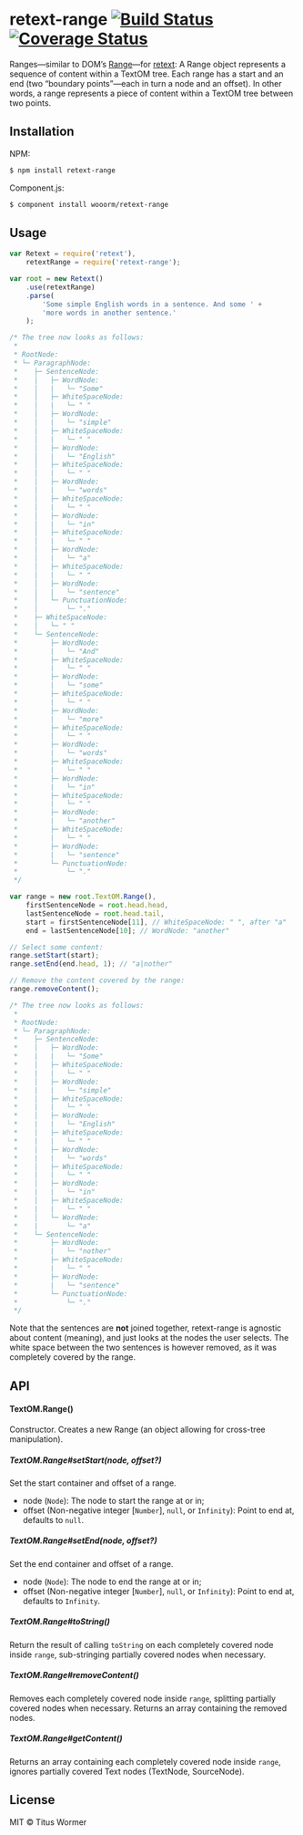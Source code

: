 # retext-range [![Build Status](https://travis-ci.org/wooorm/retext-range.svg?branch=master)](https://travis-ci.org/wooorm/retext-range) [![Coverage Status](https://img.shields.io/coveralls/wooorm/retext-range.svg)](https://coveralls.io/r/wooorm/retext-range?branch=master)

Ranges—similar to DOM’s [Range](http://dom.spec.whatwg.org/#introduction-to-dom-ranges)—for [retext](https://github.com/wooorm/retext "Retext"): A Range object represents a sequence of content within a TextOM tree. Each range has a start and an end (two “boundary points”—each in turn a node and an offset). In other words, a range represents a piece of content within a TextOM tree between two points.

## Installation

NPM:
```sh
$ npm install retext-range
```

Component.js:
```sh
$ component install wooorm/retext-range
```

## Usage

```js
var Retext = require('retext'),
    retextRange = require('retext-range');

var root = new Retext()
    .use(retextRange)
    .parse(
        'Some simple English words in a sentence. And some ' +
        'more words in another sentence.'
    );

/* The tree now looks as follows:
 *
 * RootNode:
 * └─ ParagraphNode:
 *    ├─ SentenceNode:
 *    │   ├─ WordNode:
 *    │   |   └─ "Some"
 *    │   ├─ WhiteSpaceNode:
 *    │   |   └─ " "
 *    │   ├─ WordNode:
 *    │   |   └─ "simple"
 *    │   ├─ WhiteSpaceNode:
 *    │   |   └─ " "
 *    │   ├─ WordNode:
 *    │   |   └─ "English"
 *    │   ├─ WhiteSpaceNode:
 *    │   |   └─ " "
 *    │   ├─ WordNode:
 *    │   |   └─ "words"
 *    │   ├─ WhiteSpaceNode:
 *    │   |   └─ " "
 *    │   ├─ WordNode:
 *    │   |   └─ "in"
 *    │   ├─ WhiteSpaceNode:
 *    │   |   └─ " "
 *    │   ├─ WordNode:
 *    │   |   └─ "a"
 *    │   ├─ WhiteSpaceNode:
 *    │   |   └─ " "
 *    │   ├─ WordNode:
 *    │   |   └─ "sentence"
 *    │   └─ PunctuationNode:
 *    │       └─ "."
 *    ├─ WhiteSpaceNode:
 *    │   └─ " "
 *    └─ SentenceNode:
 *        ├─ WordNode:
 *        |   └─ "And"
 *        ├─ WhiteSpaceNode:
 *        |   └─ " "
 *        ├─ WordNode:
 *        |   └─ "some"
 *        ├─ WhiteSpaceNode:
 *        |   └─ " "
 *        ├─ WordNode:
 *        |   └─ "more"
 *        ├─ WhiteSpaceNode:
 *        |   └─ " "
 *        ├─ WordNode:
 *        |   └─ "words"
 *        ├─ WhiteSpaceNode:
 *        |   └─ " "
 *        ├─ WordNode:
 *        |   └─ "in"
 *        ├─ WhiteSpaceNode:
 *        |   └─ " "
 *        ├─ WordNode:
 *        |   └─ "another"
 *        ├─ WhiteSpaceNode:
 *        |   └─ " "
 *        ├─ WordNode:
 *        |   └─ "sentence"
 *        └─ PunctuationNode:
 *            └─ "."
 */

var range = new root.TextOM.Range(),
    firstSentenceNode = root.head.head,
    lastSentenceNode = root.head.tail,
    start = firstSentenceNode[11], // WhiteSpaceNode: " ", after "a"
    end = lastSentenceNode[10]; // WordNode: "another"

// Select some content:
range.setStart(start); 
range.setEnd(end.head, 1); // "a|nother"

// Remove the content covered by the range:
range.removeContent();

/* The tree now looks as follows:
 *
 * RootNode:
 * └─ ParagraphNode:
 *    ├─ SentenceNode:
 *    │   ├─ WordNode:
 *    |   |   └─ "Some"
 *    │   ├─ WhiteSpaceNode:
 *    |   |   └─ " "
 *    │   ├─ WordNode:
 *    |   |   └─ "simple"
 *    │   ├─ WhiteSpaceNode:
 *    |   |   └─ " "
 *    │   ├─ WordNode:
 *    |   |   └─ "English"
 *    │   ├─ WhiteSpaceNode:
 *    |   |   └─ " "
 *    │   ├─ WordNode:
 *    |   |   └─ "words"
 *    │   ├─ WhiteSpaceNode:
 *    |   |   └─ " "
 *    │   ├─ WordNode:
 *    |   |   └─ "in"
 *    │   ├─ WhiteSpaceNode:
 *    |   |   └─ " "
 *    │   └─ WordNode:
 *    |       └─ "a"
 *    └─ SentenceNode:
 *        ├─ WordNode:
 *        |   └─ "nother"
 *        ├─ WhiteSpaceNode:
 *        |   └─ " "
 *        ├─ WordNode:
 *        |   └─ "sentence"
 *        └─ PunctuationNode:
 *            └─ "."
 */
```

Note that the sentences are **not** joined together, retext-range is agnostic about content (meaning), and just looks at the nodes the user selects. The white space between the two sentences is however removed, as it was completely covered by the range.

## API

#### TextOM.Range()
Constructor. Creates a new Range (an object allowing for cross-tree manipulation).

##### TextOM\.Range#setStart(node, offset?)
Set the start container and offset of a range.

- node (`Node`): The node to start the range at or in;
- offset (Non-negative integer [`Number`], `null`, or `Infinity`): Point to end at, defaults to `null`.

##### TextOM\.Range#setEnd(node, offset?)
Set the end container and offset of a range.

- node (`Node`): The node to end the range at or in;
- offset (Non-negative integer [`Number`], `null`, or `Infinity`): Point to end at, defaults to `Infinity`.

##### TextOM\.Range#toString()
Return the result of calling `toString` on each completely covered node inside `range`, sub-stringing partially covered nodes when necessary.

##### TextOM\.Range#removeContent()
Removes each completely covered node inside `range`, splitting partially covered nodes when necessary. Returns an array containing the removed nodes.

##### TextOM\.Range#getContent()
Returns an array containing each completely covered node inside `range`, ignores partially covered Text nodes (TextNode, SourceNode).

## License

MIT © Titus Wormer
